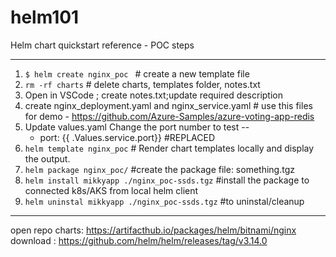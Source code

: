 # helm101
Helm chart quickstart reference - POC steps


---
1) ```$ helm create nginx_poc ``` # create a new template file 
2) ``` rm -rf charts ``` # delete charts, templates folder, notes.txt
3) Open in VSCode ; create  notes.txt;update required description 
4) create nginx_deployment.yaml and nginx_service.yaml # use this files for demo - https://github.com/Azure-Samples/azure-voting-app-redis
5) Update values.yaml 
    Change the port number to test  -- 
    - port: {{ .Values.service.port}} #REPLACED
 6) ``` helm template nginx_poc ``` #  Render chart templates locally and display the output. 
7) ``` helm package nginx_poc/ ``` #create the package file: something.tgz 
8) ``` helm install mikkyapp ./nginx_poc-ssds.tgz ``` #install the package to connected k8s/AKS from local helm client 
9) ``` helm uninstal mikkyapp ./nginx_poc-ssds.tgz ``` #to uninstal/cleanup 
-----------

open repo charts: https://artifacthub.io/packages/helm/bitnami/nginx
download : https://github.com/helm/helm/releases/tag/v3.14.0
